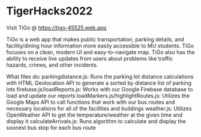 # TigerHacks2022

Visit TiGo @ https://tigo-45525.web.app

TiGo is a web app that makes public transportation, parking details, and facility/dining hour information more easily accessible to MU students. TiGo focuses on a clean, modern UI and easy-to-navigate map. TiGo also has the ability to receive live updates from users about problems like traffic hazards, crimes, and other incidents.

What files do:
parkingdistance.js: Runs the parking lot distance calculations with HTML Geolocation API to generate a sorted by distance list of parking lots
firebase.js/loadReports.js: Works with our Google Firebase database to load and update our reports
loadMarkers.js/highlightRoutes.js: Utilizes the Google Maps API to call functions that work with our bus routes and necessary locations for all of the facilities and buildings
weather.js: Utilizes OpenWeather API to get the temperature/weather at the given time and display it
calculateArrivals.js: Runs algorithm to calculate and display the soonest bus stop for each bus route
